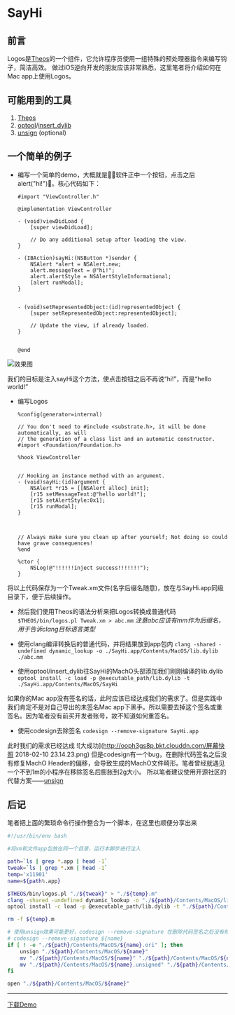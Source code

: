 # SayHi


## 前言
Logos是[Theos](https://github.com/theos/theos)的一个组件，它允许程序员使用一组特殊的预处理器指令来编写钩子，简洁高效。
做过iOS逆向开发的朋友应该非常熟悉，这里笔者将介绍如何在Mac app上使用Logos。

## 可能用到的工具
1. [Theos](https://github.com/theos/theos)
2. [optool](https://github.com/alexzielenski/optool)/[insert_dylib](https://github.com/Tyilo/insert_dylib)
2. [unsign](https://github.com/steakknife/unsign) (optional)

## 一个简单的例子
* 编写一个简单的demo，大概就是软件正中一个按钮，点击之后alert("hi!")。核心代码如下：

    ```objc
    #import "ViewController.h"
    
    @implementation ViewController
    
    - (void)viewDidLoad {
        [super viewDidLoad];
    
        // Do any additional setup after loading the view.
    }
    
    - (IBAction)sayHi:(NSButton *)sender {
        NSAlert *alert = NSAlert.new;
        alert.messageText = @"hi!";
        alert.alertStyle = NSAlertStyleInformational;
        [alert runModal];
    }
    
    
    - (void)setRepresentedObject:(id)representedObject {
        [super setRepresentedObject:representedObject];
    
        // Update the view, if already loaded.
    }
    
    
    @end
    ```
![效果图](http://ooph3gs8p.bkt.clouddn.com/%E5%B1%8F%E5%B9%95%E5%BF%AB%E7%85%A7%202018-02-10%2021.53.36.png)

我们的目标是注入sayHi这个方法，使点击按钮之后不再说“hi!”，而是“hello world!”
* 编写Logos

    ```objc
    %config(generator=internal)
    
    // You don't need to #include <substrate.h>, it will be done automatically, as will
    // the generation of a class list and an automatic constructor.
    #import <Foundation/Foundation.h>
    
    %hook ViewController
    
    
    // Hooking an instance method with an argument.
    - (void)sayHi:(id)argument {
        NSAlert *r15 = [[NSAlert alloc] init];
        [r15 setMessageText:@"hello world!"];
        [r15 setAlertStyle:0x1];
        [r15 runModal];
    }
    
    
    
    // Always make sure you clean up after yourself; Not doing so could have grave consequences!
    %end
    
    %ctor {
        NSLog(@"!!!!!!inject success!!!!!!!");
    }
    ```
将以上代码保存为一个Tweak.xm文件(名字后缀名随意)，放在与SayHi.app同级目录下，便于后续操作。

* 然后我们使用Theos的语法分析来把Logos转换成普通代码
`$THEOS/bin/logos.pl Tweak.xm > abc.mm`
*注意abc应该有mm作为后缀名，用于告诉clang目标语言类型*

* 使用clang编译转换后的普通代码，并将结果放到app包内
    `clang -shared -undefined dynamic_lookup -o ./SayHi.app/Contents/MacOS/lib.dylib ./abc.mm`
    
* 使用optool/insert_dylib往SayHi的MachO头部添加我们刚刚编译的lib.dylib
    `optool install -c load -p @executable_path/lib.dylib -t ./SayHi.app/Contents/MacOS/SayHi`

如果你的Mac app没有签名的话，此时应该已经达成我们的需求了。但是实践中我们肯定不是对自己导出的未签名Mac app下黑手。所以需要去掉这个签名或重签名。因为笔者没有前买开发者账号，故不知道如何重签名。

* 使用codesign去除签名
`codesign --remove-signature SayHi.app `

此时我们的需求已经达成
![大成功](http://ooph3gs8p.bkt.clouddn.com/屏幕快照 2018-02-10 23.14.23.png)
但是codesign有一个bug，在删除代码签名之后没有修复MachO Header的偏移，会导致生成的MachO文件畸形。笔者曾经就遇见一个不到1m的小程序在移除签名后膨胀到2g大小。
所以笔者建议使用开源社区的代替方案——[unsign](https://github.com/steakknife/unsign) 

## 后记
笔者把上面的繁琐命令行操作整合为一个脚本，在这里也顺便分享出来

```bash
#!/usr/bin/env bash

#将xm和文件app包放在同一个目录，运行本脚步进行注入

path=`ls | grep *.app | head -1`
tweak=`ls | grep *.xm | head -1`
temp='x11901'
name=${path%.app}

$THEOS/bin/logos.pl "./${tweak}" > "./${temp}.m"
clang -shared -undefined dynamic_lookup -o "./${path}/Contents/MacOS/lib.dylib" "./${temp}.mm"
optool install -c load -p @executable_path/lib.dylib -t "./${path}/Contents/MacOS/${name}"

rm -f ${temp}.m

# 使用unsign效果可能更好，codesign --remove-signature 在删除代码签名之后没有修复MachO Header的偏移，导致生成的MachO文件畸形
# codesign --remove-signature ${name}
if [ ! -e "./${path}/Contents/MacOS/${name}.ori" ]; then
    unsign "./${path}/Contents/MacOS/${name}"
    mv "./${path}/Contents/MacOS/${name}" "./${path}/Contents/MacOS/${name}.ori"
    mv "./${path}/Contents/MacOS/${name}.unsigned" "./${path}/Contents/MacOS/${name}"
fi

open "./${path}/Contents/MacOS/${name}"
```
---
[下载Demo](https://github.com/0x11901/SayHi)

